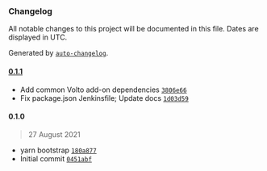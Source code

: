 ### Changelog

All notable changes to this project will be documented in this file. Dates are displayed in UTC.

Generated by [`auto-changelog`](https://github.com/CookPete/auto-changelog).

#### [0.1.1](https://github.com/eea/volto-eea-kitkat/compare/0.1.0...0.1.1)

- Add common Volto add-on dependencies [`3806e66`](https://github.com/eea/volto-eea-kitkat/commit/3806e666c076c0428909beaa439b52158c78485f)
- Fix package.json Jenkinsfile; Update docs [`1d03d59`](https://github.com/eea/volto-eea-kitkat/commit/1d03d5969a00bbb7d01845537b4b6badfc428a7e)

#### 0.1.0

> 27 August 2021

- yarn bootstrap [`180a877`](https://github.com/eea/volto-eea-kitkat/commit/180a877a89301183ce7492933965161e21e2509b)
- Initial commit [`0451abf`](https://github.com/eea/volto-eea-kitkat/commit/0451abfbaad75a437b9e6ec0df56b924c8d1637f)

